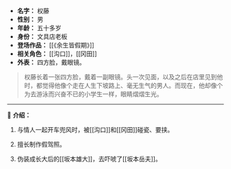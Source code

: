 
- **名字：** 权藤
- **性别：** 男
- **年龄：** 五十多岁
- **身份：** 文具店老板
- **登场作品：** [[《余生皆假期》]]
- **相关角色：** [[沟口]]，[[冈田]] 
- **外表：** 四方脸，戴眼镜。

> 权藤长着一张四方脸，戴着一副眼镜。头一次见面，以及之后在店里见到他时，都觉得他像个走在人生下坡路上、毫无生气的男人。而现在，他却像个为去游泳而兴奋不已的小学生一样，眼睛熠熠生光。

---

📐 **介绍：** 

1. 与情人一起开车兜风时，被[[沟口]]和[[冈田]]碰瓷、要挟。

2. 擅长制作假驾照。

3. 伪装成长大后的[[坂本雄大]]，去吓唬了[[坂本岳夫]]。
